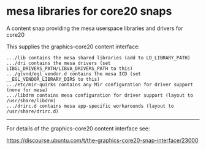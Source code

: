 # mesa libraries for core20 snaps

A content snap providing the mesa userspace libraries and drivers for core20

This supplies the graphics-core20 content interface:

    .../lib contains the mesa shared libraries (add to LD_LIBRARY_PATH)
    .../dri contains the mesa drivers (set LIBGL_DRIVERS_PATH/LIBVA_DRIVERS_PATH to this)
    .../glvnd/egl_vendor.d contains the mesa ICD (set __EGL_VENDOR_LIBRARY_DIRS to this)
    .../etc/mir-quirks contains any Mir configuration for driver support (none for mesa)
    .../libdrm contains mesa configuration for driver support (layout to /usr/share/libdrm) 
    .../drirc.d contains mesa app-specific workarounds (layout to /usr/share/drirc.d) 

----

For details of the graphics-core20 content interface see:

https://discourse.ubuntu.com/t/the-graphics-core20-snap-interface/23000